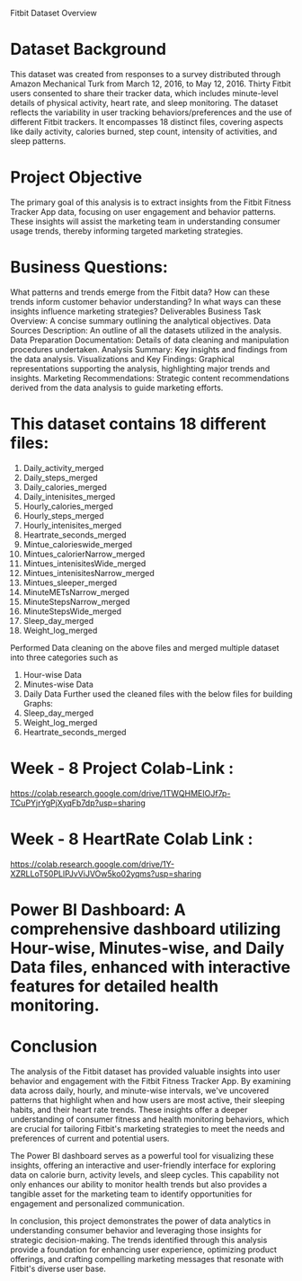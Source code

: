 Fitbit Dataset Overview

# Dataset Background
This dataset was created from responses to a survey distributed through Amazon Mechanical Turk from March 12, 2016, to May 12, 2016. Thirty Fitbit users consented to share their tracker data, which includes minute-level details of physical activity, heart rate, and sleep monitoring. The dataset reflects the variability in user tracking behaviors/preferences and the use of different Fitbit trackers. It encompasses 18 distinct files, covering aspects like daily activity, calories burned, step count, intensity of activities, and sleep patterns.

# Project Objective
The primary goal of this analysis is to extract insights from the Fitbit Fitness Tracker App data, focusing on user engagement and behavior patterns. These insights will assist the marketing team in understanding consumer usage trends, thereby informing targeted marketing strategies.

# Business Questions:
What patterns and trends emerge from the Fitbit data?
How can these trends inform customer behavior understanding?
In what ways can these insights influence marketing strategies?
Deliverables
Business Task Overview: A concise summary outlining the analytical objectives.
Data Sources Description: An outline of all the datasets utilized in the analysis.
Data Preparation Documentation: Details of data cleaning and manipulation procedures undertaken.
Analysis Summary: Key insights and findings from the data analysis.
Visualizations and Key Findings: Graphical representations supporting the analysis, highlighting major trends and insights.
Marketing Recommendations: Strategic content recommendations derived from the data analysis to guide marketing efforts.

# This dataset contains 18 different files:
1. Daily_activity_merged
2. Daily_steps_merged
3. Daily_calories_merged
4. Daily_intenisites_merged
5. Hourly_calories_merged
6. Hourly_steps_merged
7. Hourly_intenisites_merged
8. Heartrate_seconds_merged
9. Mintue_calorieswide_merged
10. Mintues_calorierNarrow_merged
11. Mintues_intenisitesWide_merged
12. Mintues_intenisitesNarrow_merged
13. Mintues_sleeper_merged
14. MinuteMETsNarrow_merged
15. MinuteStepsNarrow_merged
16. MinuteStepsWide_merged
17. Sleep_day_merged
18. Weight_log_merged

Performed Data cleaning on the above files and merged multiple dataset into three categories such as
1. Hour-wise Data
2. Minutes-wise Data
3. Daily Data
Further used the cleaned files with the below files for building Graphs:
1. Sleep_day_merged
2. Weight_log_merged
3. Heartrate_seconds_merged


# Week - 8 Project Colab-Link : 
https://colab.research.google.com/drive/1TWQHMEIOJf7p-TCuPYjrYgPjXyqFb7dp?usp=sharing


# Week - 8 HeartRate Colab Link : 
https://colab.research.google.com/drive/1Y-XZRLLoT50PLlPJvViJVOw5ko02yqms?usp=sharing

# Power BI Dashboard: A comprehensive dashboard utilizing Hour-wise, Minutes-wise, and Daily Data files, enhanced with interactive features for detailed health monitoring.

# Conclusion
The analysis of the Fitbit dataset has provided valuable insights into user behavior and engagement with the Fitbit Fitness Tracker App. By examining data across daily, hourly, and minute-wise intervals, we've uncovered patterns that highlight when and how users are most active, their sleeping habits, and their heart rate trends. These insights offer a deeper understanding of consumer fitness and health monitoring behaviors, which are crucial for tailoring Fitbit's marketing strategies to meet the needs and preferences of current and potential users.

The Power BI dashboard serves as a powerful tool for visualizing these insights, offering an interactive and user-friendly interface for exploring data on calorie burn, activity levels, and sleep cycles. This capability not only enhances our ability to monitor health trends but also provides a tangible asset for the marketing team to identify opportunities for engagement and personalized communication.

In conclusion, this project demonstrates the power of data analytics in understanding consumer behavior and leveraging those insights for strategic decision-making. The trends identified through this analysis provide a foundation for enhancing user experience, optimizing product offerings, and crafting compelling marketing messages that resonate with Fitbit's diverse user base.
